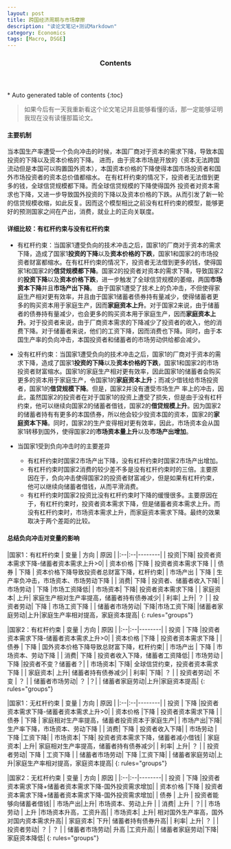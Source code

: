 ```yaml
---
layout: post
title: 跨国经济周期与市场摩擦
description: "读论文笔记+测试Markdown"
category: Economics
tags: [Macro, DSGE]
---
```

<section id="table-of-contents" class="toc">
  <header>
    <h3>Contents</h3>
  </header>
<div id="drawer" markdown="1">
*  Auto generated table of contents
{:toc}
</div>
</section><!-- /#table-of-contents -->


> 如果今后有一天我重新看这个论文笔记并且能够看懂的话，那一定能够证明我现在没有读懂那篇论文。

#### 主要机制
当本国生产率遭受一个负向冲击的时候，本国厂商对于资本的需求下降，导致本国投资的下降以及资本价格的下降。
进而，由于资本市场是开放的（资本无法跨国流动但是本国可以购置国外资本），本国资本价格的下降使得本国市场投资者和国外市场投资者的资本总价值都缩水。
在有杠杆约束的情况下，投资者无法借到更多的钱，全球信贷规模都下降。而全球信贷规模的下降使得国外
投资者对资本需求也下降，又进一步导致国外投资的下降以及资本价格的下跌。从而引发了新一轮的信贷规模收缩，如此反复。因而这个模型相比之前没有杠杆约束的模型，能够更好的预测国家之间在产出，消费，就业上的正向关联度。

#### 详细比较：有杠杆约束与没有杠杆约束

* 有杠杆约束：当国家1遭受负向的技术冲击之后，国家1的厂商对于资本的需求下降，造成了国家1**投资的下降**以及**资本价格的下跌**，国家1和国家2的市场投资者财富都缩水。在有杠杆约束的情况下，投资者无法借到更多的钱，使得国家1和国家2的**信贷规模都下降**。国家2的投资者对资本的需求下降，导致国家2的**投资下降**以及**资本价格下跌**，进一步触发了全球信贷规模的萎缩，两国**市场资本下降**并且**市场产出下降**。
由于国家1遭受了技术上的负冲击，不但使得家庭生产相对更有效率，并且由于国家1储蓄者债券持有量减少，使得储蓄者更多的购买资本用于家庭生产，因而**家庭资本上升**。对于国家2来说，由于储蓄者的债券持有量减少，也会更多的购买资本用于家庭生产，因而**家庭资本上升**。对于投资者来说，由于厂商资本需求的下降减少了投资者的收入，他的消费下降。对于储蓄者来说，他们的工资下降，因而消费也下降。同时，由于本国生产率的负向冲击，本国投资者和储蓄者的市场劳动供给都会减少。

* 没有杠杆约束：当国家1遭受负向的技术冲击之后，国家1的厂商对于资本的需求下降，造成了国家1**投资的下降**以及**资本价格的下跌**，国家1和国家2的市场投资者财富缩水。国家1的家庭生产相对更有效率，因此国家1的储蓄者会购买更多的资本用于家庭生产，令国家1的**家庭资本上升**；而减少借钱给市场投资者，国家1的**借贷规模下降**。但是，国家2并没有遭受市场生产
率上的冲击，因此，虽然国家2的投资者在对于国家1的投资上遭受了损失，但是由于没有杠杆约束，他可以继续向国家2的储蓄者借钱，国家2的**借贷规模上升**。因为国家2的储蓄者持有有更多的本国债券，所以他会较少投资本国的资本，国家2的**家庭资本下降**。同时，国家2的生产变得相对更有效率，因此，市场资本会从国家1转移到国外，使得国家2的**市场资本量上升**以及**市场产出增加**。

*	当国家1受到负向冲击时的主要差异
	
	*	有杠杆约束时国家2市场产出下降，没有杠杆约束时国家2市场产出增加。
	*   有杠杆约束时国家2消费的较少差不多是没有杠杆约束时的三倍。主要原因在于，负向冲击使得国家2的投资者财富减少，但是如果有杠杆约束，他可以继续向储蓄者借钱，从而平滑消费。
	*	有杠杆约束时国家2投资比没有杠杆约束时下降的缓慢很多。主要原因在于，有杠杆约束时，投资者资本需求下降，但是储蓄者资本需求上升。而没有杠杆约束时，市场资本需求上升，而家庭资本需求下降。最终的效果取决于两个差距的比较。

#### 总结负向冲击对变量的影响

|国家1：有杠杆约束
| 变量 | 方向 | 原因 |
|:--|:--|--------|
| 投资|下降| 投资者资本需求下降-储蓄者资本需求上升>0|
| 资本价格 |下降 | 投资者资本需求下降 |
| 债券  | 下降  | 资本价格下降导致投资者总财富下降，杠杆约束|
| 市场产出 | 下降 | 生产率负冲击，市场资本、市场劳动下降 |
| 消费| 下降 | 投资者、储蓄者收入下降|
| 市场劳动 | 下降 |市场工资降低|
| 市场资本| 下降| 投资者资本需求下降 |
| 家庭资本| 上升| 家庭生产相对生产率提高，储蓄者持有债券减少|
| 利率| 上升| ？ |
| 投资者劳动| 下降 | 市场工资下降 |
| 储蓄者市场劳动| 下降|市场工资下降|
|储蓄者家庭劳动|上升|家庭生产率相对提高，家庭资本提高|
{: rules="groups"}


|国家2：有杠杆约束
| 变量 | 方向 | 原因 |
|:--|:--|--------|
| 投资 | 下降 |投资者资本需求下降-储蓄者资本需求上升>0|
| 资本价格 |下降 | 投资者资本需求下降 |
| 债券  | 下降 | 国外资本价格下降导致总财富下降，杠杆约束|
| 市场产出 | 下降 | 市场资本、劳动下降 |
| 消费| 下降 | 投资者收入下降，储蓄者工资降低|
| 市场劳动 | 下降 |投资者不变？储蓄者？|
| 市场资本| 下降| 全球信贷约束，投资者资本需求下降 |
| 家庭资本| 上升| 储蓄者持有债券减少|
| 利率| 下降| ？ |
| 投资者劳动| 不变 | ？ |
| 储蓄者市场劳动| ？ |？|
| 储蓄者家庭劳动|上升|家庭资本提高|
{: rules="groups"}

|国家1：无杠杆约束
| 变量 | 方向 | 原因 |
|:--|:--|--------|
| 投资 | 下降 |投资者资本需求下降-储蓄者资本需求上升>0|
| 资本价格 |下降 | 投资者资本需求下降 |
| 债券  | 下降 | 家庭相对生产率提高，储蓄者投资资本于家庭生产|
| 市场产出|下降| 生产率下降，市场资本、劳动下降 |
| 消费| 下降 | 投资者收入下降|
| 市场劳动 | 下降 |工资下降|
| 市场资本| 下降| 投资者资本需求下降，储蓄者减小借钱|
| 家庭资本| 上升| 家庭相对生产率提高，储蓄者持有债券减少|
| 利率| 上升| ？ |
| 投资者劳动| 下降 | 工资下降 |
| 储蓄者市场劳动| 下降 |工资下降|
| 储蓄者家庭劳动|上升|家庭生产率相对提高，家庭资本提高|
{: rules="groups"}

|国家2：无杠杆约束
| 变量 | 方向 | 原因 |
|:--|:--|--------|
| 投资 | 下降 |投资者资本需求下降+储蓄者资本需求下降-国外投资需求增加|
| 资本价格 |下降 | 投资者资本需求下降+储蓄者资本需求下降-国外投资需求增加|
| 债券  | 上升 | 投资者能够向储蓄者借钱|
| 市场产出|上升| 市场资本、劳动上升 |
| 消费| 上升 | ？|
| 市场劳动 | 上升 |市场资本升高，工资升高|
| 市场资本| 上升| 相对国外生产率高，国外对国内资本需求升高|
| 家庭资本| 下升| 储蓄者持有债券升高|
| 利率| 上升| ？ |
| 投资者劳动| ？ | ？ |
| 储蓄者市场劳动| 升高 |工资升高|
| 储蓄者家庭劳动|下降|家庭资本降低|
{: rules="groups"}